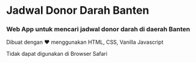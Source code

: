 # Jadwal Donor Darah Banten
### Web App untuk mencari jadwal donor darah di daerah Banten <br>
Dibuat dengan :heart: menggunakan HTML, CSS, Vanilla Javascript

Tidak dapat digunakan di Browser Safari
